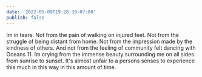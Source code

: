 ```yaml
---
date: '2022-05-09T19:28:39-07:00'
publish: false
---
```

Im in tears. Not from the pain of walking on injured feet. Not from the struggle of being distant from home. Not from the impression made by the kindness of others. And not from the feeling of community felt dancing with Oceans 11. Im crying from the immense beauty surrounding me on all sides from sunrise to sunset. It's almost unfair to a persons senses to experience this much in this way in this amount of time. 